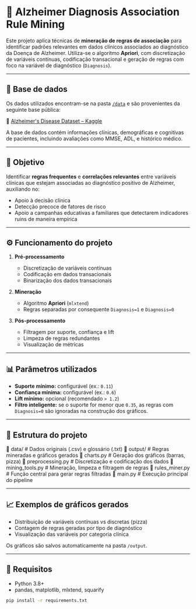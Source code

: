 # 🧠 Alzheimer Diagnosis Association Rule Mining

Este projeto aplica técnicas de **mineração de regras de associação** para identificar padrões relevantes em dados clínicos associados ao diagnóstico da Doença de Alzheimer. Utiliza-se o algoritmo **Apriori**, com discretização de variáveis contínuas, codificação transacional e geração de regras com foco na variável de diagnóstico (`Diagnosis`).

---

## 📁 Base de dados

Os dados utilizados encontram-se na pasta [`/data`](./data) e são provenientes da seguinte base pública:

🔗 [Alzheimer's Disease Dataset – Kaggle](https://www.kaggle.com/datasets/rabieelkharoua/alzheimers-disease-dataset)

A base de dados contém informações clínicas, demográficas e cognitivas de pacientes, incluindo avaliações como MMSE, ADL, e histórico médico.

---

## 🎯 Objetivo

Identificar **regras frequentes** e **correlações relevantes** entre variáveis clínicas que estejam associadas ao diagnóstico positivo de Alzheimer, auxiliando no:

- Apoio à decisão clínica
- Detecção precoce de fatores de risco
- Apoio a campanhas educativas a familiares que detectarem indicadores ruins de maneira empírica

---

## ⚙️ Funcionamento do projeto

1. **Pré-processamento**
   - Discretização de variáveis contínuas
   - Codificação em dados transacionais
   - Binarização dos dados transacionais

2. **Mineração**
   - Algoritmo **Apriori** (`mlxtend`)
   - Regras separadas por consequente `Diagnosis=1` e `Diagnosis=0`

3. **Pós-processamento**
   - Filtragem por suporte, confiança e lift
   - Limpeza de regras redundantes
   - Visualização de métricas

---

## 📊 Parâmetros utilizados

- **Suporte mínimo:** configurável (ex.: `0.11`)
- **Confiança mínima:** configurável (ex.: `0.6`)
- **Lift mínimo:** opcional (recomendado `> 1.2`)
- **Filtro inteligente:** se o suporte for menor que `0.35`, as regras com `Diagnosis=0` são ignoradas na construção dos gráficos.

---

## 📂 Estrutura do projeto

📁 data/ # Dados originais (.csv) e glossário (.txt)
📁 output/ # Regras mineradas e gráficos gerados
📁 charts.py # Geração dos gráficos (barras, pizza)
📁 preprocessing.py # Discretização e codificação dos dados
📁 mining_tools.py # Mineração, limpeza e filtragem de regras
📁 rules_miner.py # Função central para gerar regras filtradas
📁 main.py # Execução principal do pipeline


---

## 📈 Exemplos de gráficos gerados

- Distribuição de variáveis contínuas vs discretas (pizza)
- Contagem de regras geradas por tipo de diagnóstico
- Visualização das variáveis por categoria clínica

Os gráficos são salvos automaticamente na pasta `/output`.

---

## 📌 Requisitos

- Python 3.8+
- pandas, matplotlib, mlxtend, squarify

```bash
pip install -r requirements.txt

